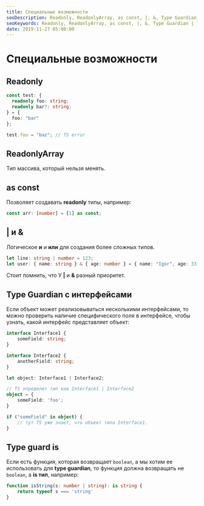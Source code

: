 ```yaml
---
title: Специальные возможности
seoDescription: Readonly, ReadonlyArray, as const, |, &, Type Guardian | TypeScript.
seoKeywords: Readonly, ReadonlyArray, as const, |, &, Type Guardian | Typescript
date: 2019-11-27 05:00:00
---
```

# Специальные возможности

## Readonly

```typescript
const test: {
  readonly foo: string;
  readonly bar?: string;
} = {
  foo: "bar"
};

test.foo = "baz"; // TS error
```

## ReadonlyArray

Тип массива, который нельзя менять.

## as const

Позволяет создавать **readonly** типы, например:

```typescript
const arr: [number] = [1] as const;
```

## | и &

Логическое **и** и **или** для создания более сложных типов.

```typescript
let line: string | number = 123;
let user: { name: string } & { age: number } = { name: "Igor", age: 33 };
```

Стоит помнить, что У **|** и **&** разный приоритет.

## Type Guardian с интерфейсами

Если объект может реализовываться несколькими интерфейсами, то можно проверить наличие специфического поля в интерфейсе, чтобы узнать, какой интерфейс представляет объект:

```typescript
interface Interface1 {
    someField: string;
}

interface Interface2 {
    anotherField: string;
}

let object: Interface1 | Interface2;

// TS определит тип как Interface1 | Interface2
object = {
    someField: 'foo';
}

if ("someField" in object) {
    // тут TS уже знает, что объект типа Interface1.
}
```

## Type guard is

Если есть функция, которая возвращает `boolean`, а мы хотим ее использовать для **type guardian**, то функция должна возвращать не `boolean`, а **is тип**, например:

```typescript
function isString(s: number | string): is string {
    return typeof s === 'string'
}
```